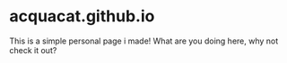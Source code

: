 # acquacat.github.io

This is a simple personal page i made!
What are you doing here, why not check it out?